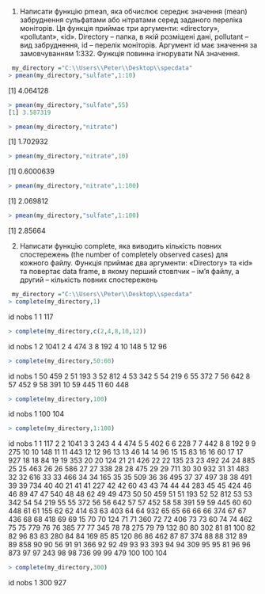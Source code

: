 1.	Написати функцію pmean, яка обчислює середнє значення (mean) забруднення сульфатами або нітратами серед заданого переліка моніторів. Ця функція приймає три аргументи: «directory», «pollutant», «id». Directory – папка, в якій розміщені дані, pollutant – вид забруднення, id – перелік моніторів. Аргумент id має значення за замовчуванням 1:332. Функція повинна ігнорувати NA значення.
```r
 my_directory ="C:\\Users\\Peter\\Desktop\\specdata"
> pmean(my_directory,"sulfate",1:10)
```
[1] 4.064128
```r
> pmean(my_directory,"sulfate",55)
[1] 3.587319
```
```r
> pmean(my_directory,"nitrate")
```
[1] 1.702932
```r
> pmean(my_directory,"nitrate",10)
```
[1] 0.6000639
```r
> pmean(my_directory,"nitrate",1:100)
```
[1] 2.069812
```r
> pmean(my_directory,"sulfate",1:100)
```
[1] 2.85664

2.	Написати функцію complete, яка виводить кількість повних спостережень (the number of completely observed cases) для кожного файлу. Функція приймає два аргументи: «Directory» та «id» та повертає data frame, в якому перший стовпчик – ім’я файлу, а другий – кількість повних спостережень

```r
 my_directory ="C:\\Users\\Peter\\Desktop\\specdata"
> complete(my_directory,1)
  ```
  id nobs
1  1  117
```r
> complete(my_directory,c(2,4,8,10,12))
 ``` 
  id nobs
1  2 1041
2  4  474
3  8  192
4 10  148
5 12   96
```r
> complete(my_directory,50:60)
```
   id nobs
1  50  459
2  51  193
3  52  812
4  53  342
5  54  219
6  55  372
7  56  642
8  57  452
9  58  391
10 59  445
11 60  448
```r
> complete(my_directory,100)
```
id nobs
1 100  104
```r
> complete(my_directory,1:100)
 ```
 id nobs
1     1  117
2     2 1041
3     3  243
4     4  474
5     5  402
6     6  228
7     7  442
8     8  192
9     9  275
10   10  148
11   11  443
12   12   96
13   13   46
14   14   96
15   15   83
16   16   60
17   17  927
18   18   84
19   19  353
20   20  124
21   21  426
22   22  135
23   23  492
24   24  885
25   25  463
26   26  586
27   27  338
28   28  475
29   29  711
30   30  932
31   31  483
32   32  616
33   33  466
34   34  165
35   35  509
36   36  495
37   37  497
38   38  491
39   39  734
40   40   21
41   41  227
42   42   60
43   43   74
44   44  283
45   45  424
46   46   89
47   47  540
48   48   62
49   49  473
50   50  459
51   51  193
52   52  812
53   53  342
54   54  219
55   55  372
56   56  642
57   57  452
58   58  391
59   59  445
60   60  448
61   61  155
62   62  414
63   63  403
64   64  932
65   65   66
66   66  374
67   67  436
68   68  418
69   69   15
70   70  124
71   71  360
72   72  406
73   73   60
74   74  462
75   75  779
76   76  385
77   77  345
78   78  275
79   79  132
80   80  302
81   81  100
82   82   96
83   83  280
84   84  169
85   85  120
86   86  462
87   87  374
88   88  312
89   89  858
90   90   56
91   91  366
92   92   49
93   93  393
94   94  309
95   95   81
96   96  873
97   97  243
98   98  736
99   99  479
100 100  104
```r
> complete(my_directory,300)
   ```
   id nobs
1 300  927
